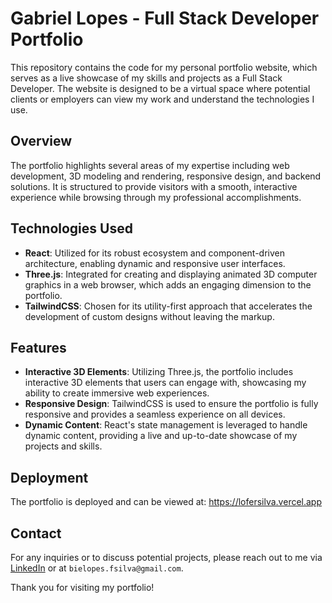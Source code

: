 # Gabriel Lopes - Full Stack Developer Portfolio

This repository contains the code for my personal portfolio website, which serves as a live showcase of my skills and projects as a Full Stack Developer. The website is designed to be a virtual space where potential clients or employers can view my work and understand the technologies I use.

## Overview

The portfolio highlights several areas of my expertise including web development, 3D modeling and rendering, responsive design, and backend solutions. It is structured to provide visitors with a smooth, interactive experience while browsing through my professional accomplishments.

## Technologies Used

- **React**: Utilized for its robust ecosystem and component-driven architecture, enabling dynamic and responsive user interfaces.
- **Three.js**: Integrated for creating and displaying animated 3D computer graphics in a web browser, which adds an engaging dimension to the portfolio.
- **TailwindCSS**: Chosen for its utility-first approach that accelerates the development of custom designs without leaving the markup.

## Features

- **Interactive 3D Elements**: Utilizing Three.js, the portfolio includes interactive 3D elements that users can engage with, showcasing my ability to create immersive web experiences.
- **Responsive Design**: TailwindCSS is used to ensure the portfolio is fully responsive and provides a seamless experience on all devices.
- **Dynamic Content**: React's state management is leveraged to handle dynamic content, providing a live and up-to-date showcase of my projects and skills.

## Deployment

The portfolio is deployed and can be viewed at: https://lofersilva.vercel.app

## Contact

For any inquiries or to discuss potential projects, please reach out to me via [LinkedIn](https://www.linkedin.com/in/gabriel-lopes-a5a9a11a1) or at `bielopes.fsilva@gmail.com`.

Thank you for visiting my portfolio!
